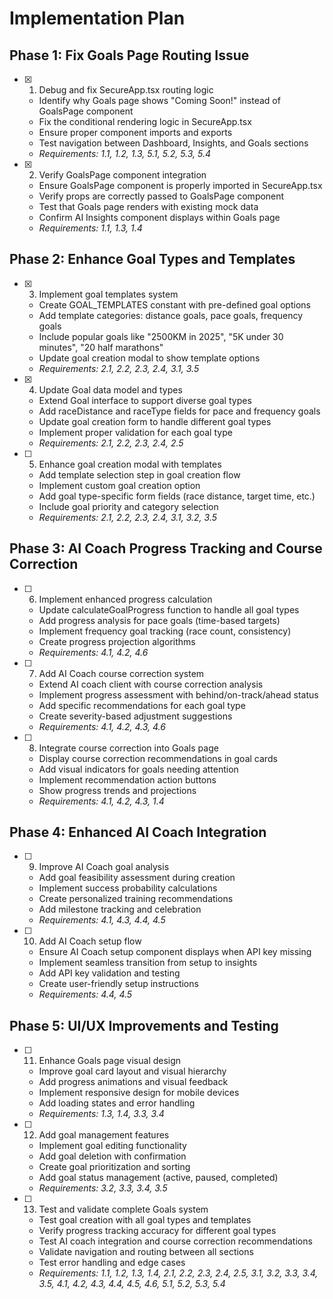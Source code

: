 # Implementation Plan

## Phase 1: Fix Goals Page Routing Issue

- [x] 1. Debug and fix SecureApp.tsx routing logic
  - Identify why Goals page shows "Coming Soon!" instead of GoalsPage component
  - Fix the conditional rendering logic in SecureApp.tsx
  - Ensure proper component imports and exports
  - Test navigation between Dashboard, Insights, and Goals sections
  - _Requirements: 1.1, 1.2, 1.3, 5.1, 5.2, 5.3, 5.4_

- [x] 2. Verify GoalsPage component integration
  - Ensure GoalsPage component is properly imported in SecureApp.tsx
  - Verify props are correctly passed to GoalsPage component
  - Test that Goals page renders with existing mock data
  - Confirm AI Insights component displays within Goals page
  - _Requirements: 1.1, 1.3, 1.4_

## Phase 2: Enhance Goal Types and Templates

- [x] 3. Implement goal templates system
  - Create GOAL_TEMPLATES constant with pre-defined goal options
  - Add template categories: distance goals, pace goals, frequency goals
  - Include popular goals like "2500KM in 2025", "5K under 30 minutes", "20 half marathons"
  - Update goal creation modal to show template options
  - _Requirements: 2.1, 2.2, 2.3, 2.4, 3.1, 3.5_

- [x] 4. Update Goal data model and types
  - Extend Goal interface to support diverse goal types
  - Add raceDistance and raceType fields for pace and frequency goals
  - Update goal creation form to handle different goal types
  - Implement proper validation for each goal type
  - _Requirements: 2.1, 2.2, 2.3, 2.4, 2.5_

- [ ] 5. Enhance goal creation modal with templates
  - Add template selection step in goal creation flow
  - Implement custom goal creation option
  - Add goal type-specific form fields (race distance, target time, etc.)
  - Include goal priority and category selection
  - _Requirements: 2.1, 2.2, 2.3, 2.4, 3.1, 3.2, 3.5_

## Phase 3: AI Coach Progress Tracking and Course Correction

- [ ] 6. Implement enhanced progress calculation
  - Update calculateGoalProgress function to handle all goal types
  - Add progress analysis for pace goals (time-based targets)
  - Implement frequency goal tracking (race count, consistency)
  - Create progress projection algorithms
  - _Requirements: 4.1, 4.2, 4.6_

- [ ] 7. Add AI Coach course correction system
  - Extend AI coach client with course correction analysis
  - Implement progress assessment with behind/on-track/ahead status
  - Add specific recommendations for each goal type
  - Create severity-based adjustment suggestions
  - _Requirements: 4.1, 4.2, 4.3, 4.6_

- [ ] 8. Integrate course correction into Goals page
  - Display course correction recommendations in goal cards
  - Add visual indicators for goals needing attention
  - Implement recommendation action buttons
  - Show progress trends and projections
  - _Requirements: 4.1, 4.2, 4.3, 1.4_

## Phase 4: Enhanced AI Coach Integration

- [ ] 9. Improve AI Coach goal analysis
  - Add goal feasibility assessment during creation
  - Implement success probability calculations
  - Create personalized training recommendations
  - Add milestone tracking and celebration
  - _Requirements: 4.1, 4.3, 4.4, 4.5_

- [ ] 10. Add AI Coach setup flow
  - Ensure AI Coach setup component displays when API key missing
  - Implement seamless transition from setup to insights
  - Add API key validation and testing
  - Create user-friendly setup instructions
  - _Requirements: 4.4, 4.5_

## Phase 5: UI/UX Improvements and Testing

- [ ] 11. Enhance Goals page visual design
  - Improve goal card layout and visual hierarchy
  - Add progress animations and visual feedback
  - Implement responsive design for mobile devices
  - Add loading states and error handling
  - _Requirements: 1.3, 1.4, 3.3, 3.4_

- [ ] 12. Add goal management features
  - Implement goal editing functionality
  - Add goal deletion with confirmation
  - Create goal prioritization and sorting
  - Add goal status management (active, paused, completed)
  - _Requirements: 3.2, 3.3, 3.4, 3.5_

- [ ] 13. Test and validate complete Goals system
  - Test goal creation with all goal types and templates
  - Verify progress tracking accuracy for different goal types
  - Test AI coach integration and course correction recommendations
  - Validate navigation and routing between all sections
  - Test error handling and edge cases
  - _Requirements: 1.1, 1.2, 1.3, 1.4, 2.1, 2.2, 2.3, 2.4, 2.5, 3.1, 3.2, 3.3, 3.4, 3.5, 4.1, 4.2, 4.3, 4.4, 4.5, 4.6, 5.1, 5.2, 5.3, 5.4_
